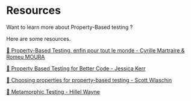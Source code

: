 # Resources

Want to learn more about Property-Based testing ?

Here are some resources.

[🎥 Property-Based Testing, enfin pour tout le monde - Cyrille Martraire & Romeu MOURA](https://www.youtube.com/watch?v=O-LWbSUaEQU)

[🎥 Property Based Testing for Better Code - Jessica Kerr](https://jessitron.com/2014/08/05/property-based-testing-for-better-code/)

[📄 Choosing properties for property-based testing - Scott Wlaschin](https://fsharpforfunandprofit.com/posts/property-based-testing-2/)

[📄 Metamorphic Testing - Hillel Wayne](https://hillelwayne.com/post/metamorphic-testing/)